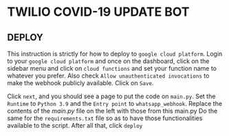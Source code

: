 # TWILIO COVID-19 UPDATE BOT

## DEPLOY
This instruction is strictly for how to deploy to `google cloud platform`.
Login to your `google cloud platform` and once on the dashboard, click on the sidebar menu and click on `cloud functions` and set your function name to whatever you prefer. Also check `Allow unauthenticated invocations` to make the webhook publicly available. Click on `Save`.

Click `next`, and you should see a page to put the code on `main.py`. Set the `Runtime` to `Python 3.9` and the `Entry point` to `whatsapp_webhook`. Replace the contents of the *main.py* file on the left with those from this main.py  Do the same for the `requirements.txt` file so as to have those functionalities available to the script. After all that, click `deploy`


